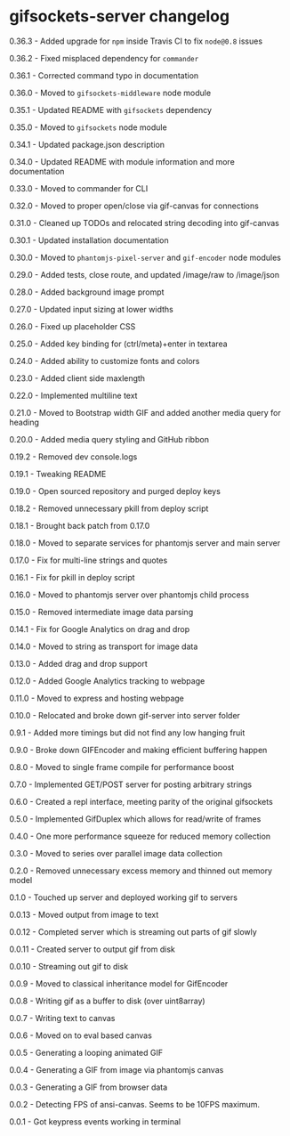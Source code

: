 # gifsockets-server changelog
0.36.3 - Added upgrade for `npm` inside Travis CI to fix `node@0.8` issues

0.36.2 - Fixed misplaced dependency for `commander`

0.36.1 - Corrected command typo in documentation

0.36.0 - Moved to `gifsockets-middleware` node module

0.35.1 - Updated README with `gifsockets` dependency

0.35.0 - Moved to `gifsockets` node module

0.34.1 - Updated package.json description

0.34.0 - Updated README with module information and more documentation

0.33.0 - Moved to commander for CLI

0.32.0 - Moved to proper open/close via gif-canvas for connections

0.31.0 - Cleaned up TODOs and relocated string decoding into gif-canvas

0.30.1 - Updated installation documentation

0.30.0 - Moved to `phantomjs-pixel-server` and `gif-encoder` node modules

0.29.0 - Added tests, close route, and updated /image/raw to /image/json

0.28.0 - Added background image prompt

0.27.0 - Updated input sizing at lower widths

0.26.0 - Fixed up placeholder CSS

0.25.0 - Added key binding for (ctrl/meta)+enter in textarea

0.24.0 - Added ability to customize fonts and colors

0.23.0 - Added client side maxlength

0.22.0 - Implemented multiline text

0.21.0 - Moved to Bootstrap width GIF and added another media query for heading

0.20.0 - Added media query styling and GitHub ribbon

0.19.2 - Removed dev console.logs

0.19.1 - Tweaking README

0.19.0 - Open sourced repository and purged deploy keys

0.18.2 - Removed unnecessary pkill from deploy script

0.18.1 - Brought back patch from 0.17.0

0.18.0 - Moved to separate services for phantomjs server and main server

0.17.0 - Fix for multi-line strings and quotes

0.16.1 - Fix for pkill in deploy script

0.16.0 - Moved to phantomjs server over phantomjs child process

0.15.0 - Removed intermediate image data parsing

0.14.1 - Fix for Google Analytics on drag and drop

0.14.0 - Moved to string as transport for image data

0.13.0 - Added drag and drop support

0.12.0 - Added Google Analytics tracking to webpage

0.11.0 - Moved to express and hosting webpage

0.10.0 - Relocated and broke down gif-server into server folder

0.9.1 - Added more timings but did not find any low hanging fruit

0.9.0 - Broke down GIFEncoder and making efficient buffering happen

0.8.0 - Moved to single frame compile for performance boost

0.7.0 - Implemented GET/POST server for posting arbitrary strings

0.6.0 - Created a repl interface, meeting parity of the original gifsockets

0.5.0 - Implemented GifDuplex which allows for read/write of frames

0.4.0 - One more performance squeeze for reduced memory collection

0.3.0 - Moved to series over parallel image data collection

0.2.0 - Removed unnecessary excess memory and thinned out memory model

0.1.0 - Touched up server and deployed working gif to servers

0.0.13 - Moved output from image to text

0.0.12 - Completed server which is streaming out parts of gif slowly

0.0.11 - Created server to output gif from disk

0.0.10 - Streaming out gif to disk

0.0.9 - Moved to classical inheritance model for GifEncoder

0.0.8 - Writing gif as a buffer to disk (over uint8array)

0.0.7 - Writing text to canvas

0.0.6 - Moved on to eval based canvas

0.0.5 - Generating a looping animated GIF

0.0.4 - Generating a GIF from image via phantomjs canvas

0.0.3 - Generating a GIF from browser data

0.0.2 - Detecting FPS of ansi-canvas. Seems to be 10FPS maximum.

0.0.1 - Got keypress events working in terminal
